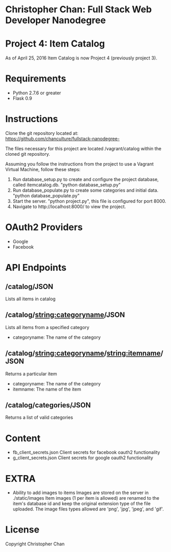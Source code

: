 Christopher Chan: Full Stack Web Developer Nanodegree
==========

Project 4: Item Catalog
==========
As of April 25, 2016 Item Catalog is now Project 4 (previously project 3).

Requirements
==========

* Python 2.7.6 or greater
* Flask 0.9

Instructions
==========
Clone the git repository located at:
https://github.com/chanculture/fullstack-nanodegree-

The files necessary for this project are located /vagrant/catalog
within the cloned git repository.

Assuming you follow the instructions from the project to use a
Vagrant Virtual Machine, follow these steps:

1.  Run database_setup.py to create and configure the project database,
    called itemcatalog.db.  "python database_setup.py"
2.  Run database_populate.py to create some categories and initial data.
    "python database_populate.py"
3.  Start the server. "python project.py", this file is configured for port 8000.
4.  Navigate to http://localhost:8000/ to view the project.

OAuth2 Providers
==========
* Google
* Facebook


API Endpoints
==========
/catalog/JSON
------------------
Lists all items in catalog

/catalog/<string:categoryname>/JSON
------------------
Lists all items from a specified category
* categoryname: The name of the category

/catalog/<string:categoryname>/<string:itemname>/JSON
------------------
Returns a particular item
* categoryname: The name of the category
* itemname: The name of the item

/catalog/categories/JSON
------------------
Returns a list of valid categories


Content
==========
* fb_client_secrets.json
Client secrets for facebook oauth2 functionality
* g_client_secrets.json
Client secrets for google oauth2 functionality

EXTRA
==========
* Ability to add images to items
Images are stored on the server in ./static/images
Item images (1 per item is allowed) are renamed to the item's
database id and keep the original extension type of the file
uploaded.  The image files types allowed are 'png', 'jpg',
'jpeg', and 'gif'.

License
==========
Copyright Christopher Chan
